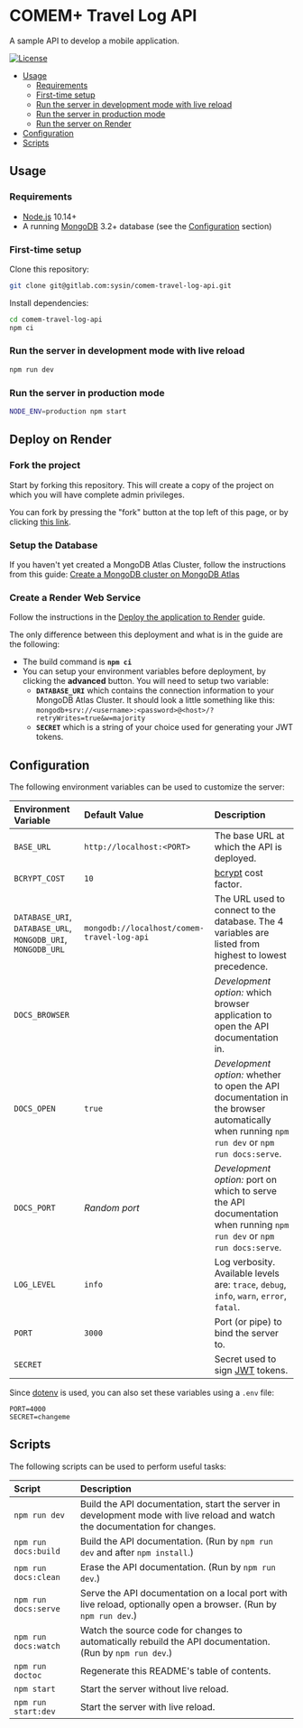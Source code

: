 # COMEM+ Travel Log API

A sample API to develop a mobile application.

[![License](https://img.shields.io/badge/License-MIT-blue.svg)](LICENSE.txt)

<!-- START doctoc generated TOC please keep comment here to allow auto update -->
<!-- DON'T EDIT THIS SECTION, INSTEAD RE-RUN doctoc TO UPDATE -->


- [Usage](#usage)
    - [Requirements](#requirements)
    - [First-time setup](#first-time-setup)
    - [Run the server in development mode with live reload](#run-the-server-in-development-mode-with-live-reload)
    - [Run the server in production mode](#run-the-server-in-production-mode)
    - [Run the server on Render](#run-the-server-on-render)
- [Configuration](#configuration)
- [Scripts](#scripts)

<!-- END doctoc generated TOC please keep comment here to allow auto update -->



## Usage

### Requirements

* [Node.js][node] 10.14+
* A running [MongoDB][mongodb] 3.2+ database (see the [Configuration](#configuration) section)

### First-time setup

Clone this repository:

```bash
git clone git@gitlab.com:sysin/comem-travel-log-api.git
```

Install dependencies:

```bash
cd comem-travel-log-api
npm ci
```

### Run the server in development mode with live reload

```bash
npm run dev
```

### Run the server in production mode

```bash
NODE_ENV=production npm start
```

## Deploy on Render

### Fork the project 

Start by forking this repository. This will create a copy of the project on which you will have complete admin privileges.

You can fork by pressing the "fork" button at the top left of this page, or by clicking [this link][fork].

### Setup the Database
If you haven't yet created a MongoDB Atlas Cluster, follow the instructions from this guide: [Create a MongoDB cluster on MongoDB Atlas][mongodb-atlas-guide]

### Create a Render Web Service
Follow the instructions in the [Deploy the application to Render][render-deploy-guide] guide.

The only difference between this deployment and what is in the guide are the following: 

- The build command is **``npm ci``**
- You can setup your environment variables before deployment, by clicking the **advanced** button. You will need to setup two variable:
    -  **``DATABASE_URI``** which contains the connection information to your MongoDB Atlas Cluster. It should look a little something like this: ``mongodb+srv://<username>:<password>@<host>/?retryWrites=true&w=majority``
    - **``SECRET``** which is a string of your choice used for generating your JWT tokens.



## Configuration

The following environment variables can be used to customize the server:

Environment Variable                                         | Default Value                              | Description
:---                                                         | :---                                       | :---
`BASE_URL`                                                   | `http://localhost:<PORT>`                  | The base URL at which the API is deployed.
`BCRYPT_COST`                                                | `10`                                       | [bcrypt][bcrypt] cost factor.
`DATABASE_URI`, `DATABASE_URL`, `MONGODB_URI`, `MONGODB_URL` | `mongodb://localhost/comem-travel-log-api` | The URL used to connect to the database. The 4 variables are listed from highest to lowest precedence.
`DOCS_BROWSER`                                               |                                            | *Development option:* which browser application to open the API documentation in.
`DOCS_OPEN`                                                  | `true`                                     | *Development option:* whether to open the API documentation in the browser automatically when running `npm run dev` or `npm run docs:serve`.
`DOCS_PORT`                                                  | *Random port*                              | *Development option:* port on which to serve the API documentation when running `npm run dev` or `npm run docs:serve`.
`LOG_LEVEL`                                                  | `info`                                     | Log verbosity. Available levels are: `trace`, `debug`, `info`, `warn`, `error`, `fatal`.
`PORT`                                                       | `3000`                                     | Port (or pipe) to bind the server to.
`SECRET`                                                     |                                            | Secret used to sign [JWT][jwt] tokens.

Since [dotenv][dotenv] is used, you can also set these variables using a `.env` file:

```
PORT=4000
SECRET=changeme
```



## Scripts

The following scripts can be used to perform useful tasks:

Script               | Description
:---                 | :---
`npm run dev`        | Build the API documentation, start the server in development mode with live reload and watch the documentation for changes.
`npm run docs:build` | Build the API documentation. (Run by `npm run dev` and after `npm install`.)
`npm run docs:clean` | Erase the API documentation. (Run by `npm run dev`.)
`npm run docs:serve` | Serve the API documentation on a local port with live reload, optionally open a browser. (Run by `npm run dev`.)
`npm run docs:watch` | Watch the source code for changes to automatically rebuild the API documentation. (Run by `npm run dev`.)
`npm run doctoc`     | Regenerate this README's table of contents.
`npm start`          | Start the server without live reload.
`npm run start:dev`  | Start the server with live reload.




[bcrypt]: https://en.wikipedia.org/wiki/Bcrypt
[dotenv]: https://www.npmjs.com/package/dotenv
[fork]: https://github.com/MediaComem/comem-travel-log-api/fork
[jwt]: https://jwt.io
[mongodb]: https://www.mongodb.com
[mongodb-atlas-guide]: https://github.com/MediaComem/comem-archioweb/blob/main/guides/deploy-in-the-cloud.md#create-a-mongodb-cluster-on-mongodb-atlas
[node]: https://nodejs.org/
[render-deploy-guide]: https://github.com/MediaComem/comem-archioweb/blob/main/guides/deploy-in-the-cloud.md#deploy-the-application-to-render